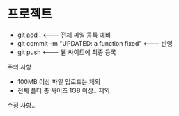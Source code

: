 # 프로젝트

- git add . <--- 전체 파일 등록 예비
- git commit -m "UPDATED: a function fixed" <--- 반영
- git push <--- 웹 싸이트에 최종 등록

주의 사항
- 100MB 이상 파일 업로드는 제외
- 전체 폴더 총 사이즈 1GB 이상.. 제외

수정 사항... 
